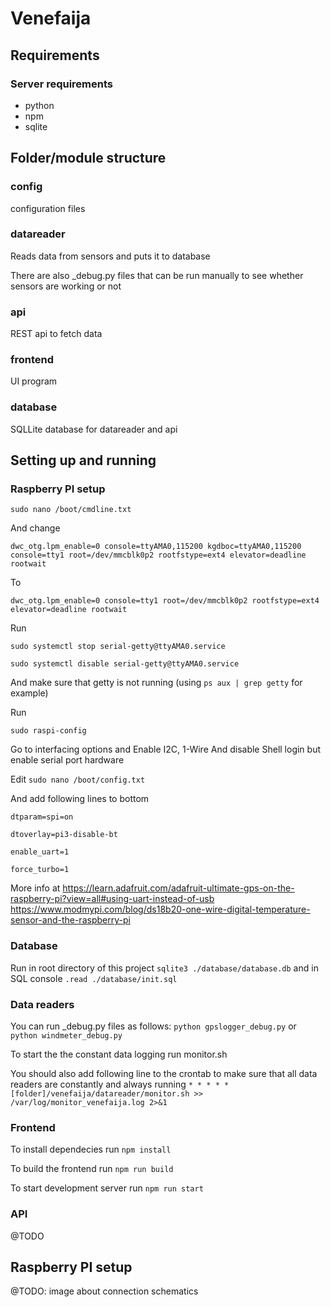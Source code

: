 # Venefaija

## Requirements
### Server requirements
* python
* npm
* sqlite


## Folder/module structure

### config
configuration files

### datareader
Reads data from sensors and puts it to database

There are also _debug.py files that can be run manually to see whether sensors are working or not

### api
REST api to fetch data

### frontend
UI program

### database
SQLLite database for datareader and api

## Setting up and running
### Raspberry PI setup
`sudo nano /boot/cmdline.txt`

And change

`dwc_otg.lpm_enable=0 console=ttyAMA0,115200 kgdboc=ttyAMA0,115200 console=tty1 root=/dev/mmcblk0p2 rootfstype=ext4 elevator=deadline rootwait`

To

`dwc_otg.lpm_enable=0 console=tty1 root=/dev/mmcblk0p2 rootfstype=ext4 elevator=deadline rootwait`

Run

`sudo systemctl stop serial-getty@ttyAMA0.service`

`sudo systemctl disable serial-getty@ttyAMA0.service`

And make sure that getty is not running (using `ps aux | grep getty` for example)

Run

`sudo raspi-config`

Go to interfacing options and Enable I2C, 1-Wire
And disable Shell login but enable serial port hardware

Edit `sudo nano /boot/config.txt`

And add following lines to bottom

`dtparam=spi=on`

`dtoverlay=pi3-disable-bt`

`enable_uart=1`

`force_turbo=1`

More info at
https://learn.adafruit.com/adafruit-ultimate-gps-on-the-raspberry-pi?view=all#using-uart-instead-of-usb
https://www.modmypi.com/blog/ds18b20-one-wire-digital-temperature-sensor-and-the-raspberry-pi


### Database
Run in root directory of this project
`sqlite3 ./database/database.db` and in SQL console `.read ./database/init.sql`

### Data readers
You can run _debug.py files as follows: `python gpslogger_debug.py` or `python windmeter_debug.py`

To start the the constant data logging run monitor.sh

You should also add following line to the crontab to make sure that all data readers are constantly and always running
`* * * * * [folder]/venefaija/datareader/monitor.sh >> /var/log/monitor_venefaija.log 2>&1`

### Frontend
To install dependecies run `npm install`

To build the frontend run `npm run build`

To start development server run `npm run start`

### API
@TODO

## Raspberry PI setup
@TODO: image about connection schematics

